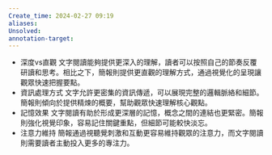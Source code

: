 ```yaml
---
Create_time: 2024-02-27 09:19
aliases: 
Unsolved: 
annotation-target:
---
```

- 深度vs直觀 文字閱讀能夠提供更深入的理解，讀者可以按照自己的節奏反覆研讀和思考。相比之下，簡報則提供更直觀的理解方式，通過視覺化的呈現讓觀眾快速把握要點。
- 資訊處理方式 文字允許更密集的資訊傳遞，可以展現完整的邏輯脈絡和細節。簡報則傾向於提供精煉的概要，幫助觀眾快速理解核心觀點。
- 記憶效果 文字閱讀有助於形成更深層的記憶，概念之間的連結也更緊密。簡報則強化視覺印象，容易記住關鍵重點，但細節可能較快淡忘。
- 注意力維持 簡報通過視聽覺刺激和互動更容易維持觀眾的注意力，而文字閱讀則需要讀者主動投入更多的專注力。
